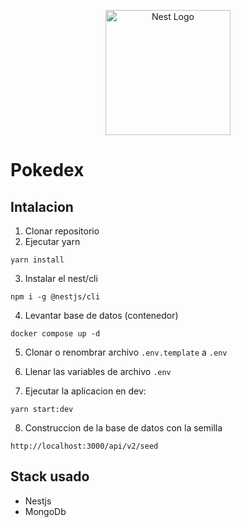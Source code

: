 <p align="center">
  <a href="http://nestjs.com/" target="blank"><img src="https://nestjs.com/img/logo-small.svg" width="200" alt="Nest Logo" /></a>
</p>

# Pokedex

## Intalacion

1. Clonar repositorio
2. Ejecutar yarn

```
yarn install
```

3. Instalar el nest/cli

```
npm i -g @nestjs/cli
```

4. Levantar base de datos (contenedor)

```
docker compose up -d
```

5. Clonar o renombrar archivo `.env.template` a `.env`

6. Llenar las variables de archivo `.env`

7. Ejecutar la aplicacion en dev:

```
yarn start:dev
```

8. Construccion de la base de datos con la semilla

```
http://localhost:3000/api/v2/seed
```

## Stack usado

- Nestjs
- MongoDb
